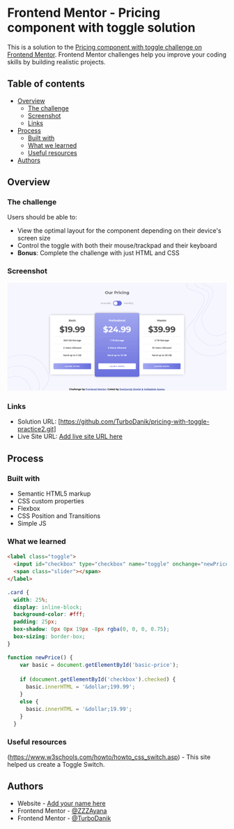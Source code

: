 # Frontend Mentor - Pricing component with toggle solution

This is a solution to the [Pricing component with toggle challenge on Frontend Mentor](https://www.frontendmentor.io/challenges/pricing-component-with-toggle-8vPwRMIC). Frontend Mentor challenges help you improve your coding skills by building realistic projects. 

## Table of contents

- [Overview](#overview)
  - [The challenge](#the-challenge)
  - [Screenshot](#screenshot)
  - [Links](#links)
- [Process](#process)
  - [Built with](#built-with)
  - [What we learned](#what-we-learned)
  - [Useful resources](#useful-resources)
- [Authors](#authors)


## Overview

### The challenge

Users should be able to:

- View the optimal layout for the component depending on their device's screen size
- Control the toggle with both their mouse/trackpad and their keyboard
- **Bonus**: Complete the challenge with just HTML and CSS

### Screenshot

![](Screenshot.png)


### Links

- Solution URL: [https://github.com/TurboDanik/pricing-with-toggle-practice2.git]
- Live Site URL: [Add live site URL here](https://your-live-site-url.com)

## Process

### Built with

- Semantic HTML5 markup
- CSS custom properties
- Flexbox
- CSS Position and Transitions
- Simple JS


### What we learned

```html
<label class="toggle">
  <input id="checkbox" type="checkbox" name="toggle" onchange="newPrice()">
  <span class="slider"></span> 
</label>
```
```css
.card {
  width: 25%;
  display: inline-block;
  background-color: #fff;
  padding: 25px;
  box-shadow: 0px 0px 19px -8px rgba(0, 0, 0, 0.75);
  box-sizing: border-box;
}
```
```js
function newPrice() {
    var basic = document.getElementById('basic-price');

    if (document.getElementById('checkbox').checked) {
      basic.innerHTML = '&dollar;199.99';
    }
    else {
      basic.innerHTML = '&dollar;19.99';
    }
  }
```


### Useful resources

(https://www.w3schools.com/howto/howto_css_switch.asp) - This site helped us create a Toggle Switch.


## Authors

- Website - [Add your name here](https://www.your-site.com)
- Frontend Mentor - [@ZZZAyana](https://www.frontendmentor.io/profile/ZZZAyana)
- Frontend Mentor - [@TurboDanik](https://www.frontendmentor.io/profile/TurboDanik)
